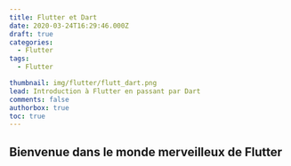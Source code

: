 ```yaml
---
title: Flutter et Dart
date: 2020-03-24T16:29:46.000Z
draft: true
categories:
  - Flutter
tags:
  - Flutter

thumbnail: img/flutter/flutt_dart.png
lead: Introduction à Flutter en passant par Dart
comments: false
authorbox: true
toc: true
---
```


## Bienvenue dans le monde merveilleux de Flutter


